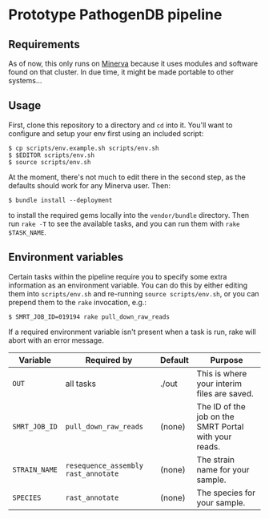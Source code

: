 # Prototype PathogenDB pipeline

## Requirements

As of now, this only runs on [Minerva](http://hpc.mssm.edu) because it uses modules and software found on that cluster.  In due time, it might be made portable to other systems...

## Usage

First, clone this repository to a directory and `cd` into it.  You'll want to configure and setup your env first using an included script:

    $ cp scripts/env.example.sh scripts/env.sh
    $ $EDITOR scripts/env.sh
    $ source scripts/env.sh

At the moment, there's not much to edit there in the second step, as the defaults should work for any Minerva user.  Then:

    $ bundle install --deployment

to install the required gems locally into the `vendor/bundle` directory.  Then run `rake -T` to see the available tasks, and you can run them with `rake $TASK_NAME`.

## Environment variables

Certain tasks within the pipeline require you to specify some extra information as an environment variable.  You can do this by either editing them into `scripts/env.sh` and re-running `source scripts/env.sh`, or you can prepend them to the `rake` invocation, e.g.:

    $ SMRT_JOB_ID=019194 rake pull_down_raw_reads

If a required environment variable isn't present when a task is run, rake will abort with an error message.

Variable      | Required by                           | Default | Purpose
--------------|---------------------------------------|---------|-----------------------------------
`OUT`         | all tasks                             | ./out   | This is where your interim files are saved.
`SMRT_JOB_ID` | `pull_down_raw_reads`                 | (none)  | The ID of the job on the SMRT Portal with your reads.
`STRAIN_NAME` | `resequence_assembly` `rast_annotate` | (none)  | The strain name for your sample.
`SPECIES`     | `rast_annotate`                       | (none)  | The species for your sample.

